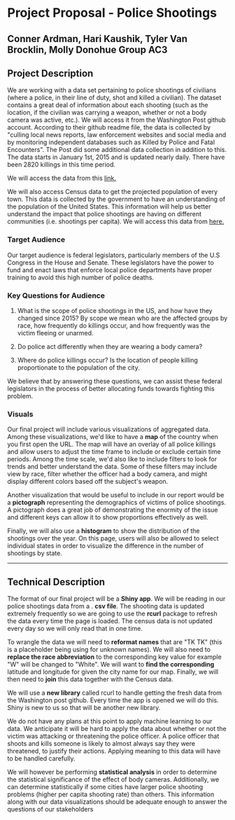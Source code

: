 # Project Proposal - Police Shootings

Conner Ardman, Hari Kaushik, Tyler Van Brocklin, Molly Donohue
Group AC3
---
## Project Description

We are working with a data set pertaining to police shootings of civilians (where a police, in their line of duty, shot and killed a civilian). The dataset contains a great deal of information about each shooting (such as the location, if the civilian was carrying a weapon, whether or not a body camera was active, etc.). We will access it from the Washington Post github account. According to their github readme file, the data is collected by &quot;culling local news reports, law enforcement websites and social media and by monitoring independent databases such as Killed by Police and Fatal Encounters&quot;. The Post did some additional data collection in addition to this. The data starts in January 1st, 2015 and is updated nearly daily. There have been 2820 killings in this time period.

We will access the data from this [link.](https://github.com/washingtonpost/data-police-shootings/blob/master/fatal-police-shootings-data.csv)

We will also access Census data to get the projected population of every town. This data is collected by the government to have an understanding of the population of the United States. This information will help us better understand the impact that police shootings are having on different communities (i.e. shootings per capita). We will access this data from [here.](https://www.census.gov/data/datasets/2016/demo/popest/total-cities-and-towns.html)

### Target Audience

Our target audience is federal legislators, particularly members of the U.S Congress in the House and Senate. These legislators have the power to fund and enact laws that enforce local police departments have proper training to avoid this high number of police deaths.

### Key Questions for Audience

1. What is the scope of police shootings in the US, and how have they changed since 2015? By scope we mean who are the affected groups by race, how frequently do killings occur, and how frequently was the victim fleeing or unarmed.

2. Do police act differently when they are wearing a body camera?

3. Where do police killings occur? Is the location of people killing proportionate to the population of the city.

We believe that by answering these questions, we can assist these federal legislators in the process of better allocating funds towards fighting this problem.

### Visuals

Our final project will include various visualizations of aggregated data. Among these visualizations, we&#39;d like to have a **map** of the country when you first open the URL. The map will have an overlay of all police killings and allow users to adjust the time frame to include or exclude certain time periods. Among the time scale, we&#39;d also like to include filters to look for trends and better understand the data. Some of these filters may include view by race, filter whether the officer had a body camera, and might display different colors based off the subject&#39;s weapon.

Another visualization that would be useful to include in our report would be a **pictograph** representing the demographics of victims of police shootings. A pictograph does a great job of demonstrating the enormity of the issue and different keys can allow it to show proportions effectively as well.

Finally, we will also use a **histogram** to show the distribution of the shootings over the year. On this page, users will also be allowed to select individual states in order to visualize the difference in the number of shootings by state.

---
## Technical Description

The format of our final project will be a **Shiny app**. We will be reading in our police shootings data from a . **csv file**. The shooting data is updated extremely frequently so we are going to use the **rcurl** package to refresh the data every time the page is loaded.  The census data is not updated every day so we will only read that in one time.

To wrangle the data we will need to **reformat names** that are &quot;TK TK&quot; (this is a placeholder being using for unknown names). We will also need to **replace the race abbreviation** to the corresponding key value for example &quot;W&quot; will be changed to &quot;White&quot;. We will want to **find the corresponding** latitude and longitude for given the city name for our map.  Finally, we will then need to **join** this data together with the Census data.

We will use a **new library** called rcurl to handle getting the fresh data from the Washington post github. Every time the app is opened we will do this. Shiny is new to us so that will be another new library.

We do not have any plans at this point to apply machine learning to our data. We anticipate it will be hard to apply the data about whether or not the victim was attacking or threatening the police officer. A police officer that shoots and kills someone is likely to almost always say they were threatened, to justify their actions. Applying meaning to this data will have to be handled carefully.

We will however be performing **statistical analysis** in order to determine the statistical significance of the effect of body cameras. Additionally, we can determine statistically if some cities have larger police shooting problems (higher per capita shooting rate) than others. This information along with our data visualizations should be adequate enough to answer the questions of our stakeholders